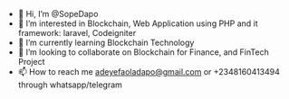 - 👋 Hi, I’m @SopeDapo
- 👀 I’m interested in Blockchain, Web Application using PHP and it framework: laravel, Codeigniter
- 🌱 I’m currently learning Blockchain Technology
- 💞️ I’m looking to collaborate on Blockchain for Finance, and FinTech Project
- 📫 How to reach me adeyefaoladapo@gmail.com or +2348160413494 through whatsapp/telegram

<!---
SopeDapo/SopeDapo is a ✨ special ✨ repository because its `README.md` (this file) appears on your GitHub profile.
You can click the Preview link to take a look at your changes.
--->
